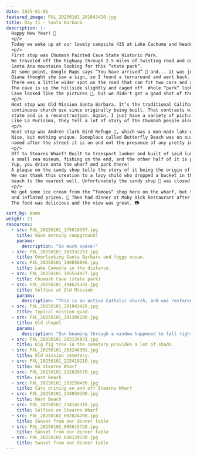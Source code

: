 ```yaml
---
date: 2025-01-01
featured_image: PXL_20250101_201043420.jpg
title: Day 21 - Santa Barbara
description: |-
  Happy New Year! 🥳
  <p/>
  Today we woke up at our lovely campsite 435 at Lake Cachuma and headed out to explore Santa Barbara.
  <p/>
  First stop was Chumash Painted Cave State Historic Park. 
  We traveled off the highway through 2.5 miles of twisting road and oak woodland 🌳 that reminded us of home in the 
  Santa Ana mountains looking for this “state park”. 
  At some point, Google Maps says “You have arrived” 📌 and... it was just a bit of single-land road!
  Diana thought she saw a sign, so I found a turnaround and went back. 
  There was a little wider spot on the road that can fit two cars and a sign for the painted cave. 
  The cave is up the hillside slightly and caged off. Whole “park” looked like about 1000 square feet of hillside next to the road. 😆
  Cave looked like the pictures 📸, but we didn't get a good shot of the actual cave art.
  <p/>
  Next stop was Old Mission Santa Barbara. It’s the traditional California mission, unique in that it has been in 
  continuous church use since originally being built. That contrasts with La Purisima yesterday that is operated by the 
  state and is a reconstruction. Again, I just have a variety of pictures here - see Diana sometime for the full collection!
  Like La Purisima, they tell a lot of story of the Chumash people along with the mission.
  <p/>
  Next stop was Andree Clark Bird Refuge 🦆, which was a man-made lake with a trail and native plants. 
  Nice, but nothing unique. Someplace called Butterfly Beach was on our list, but a little digging turned up that it is
  named after the street it is on and not the presence of any pretty insects - so we skipped it.
  <p/>
  Off to Stearns Wharf! Built to transport lumber and built of said lumber, is is now some small shops, restaurants, 
  a small sea museum, fishing on the end, and the other half of it is parking lot 🅿️🚘! 
  Yup, you drive onto the wharf and park there! 
  A plaque on the candy shop tells the story of it being the origin of salt-water taffy. 
  We can thank this creation to a lazy child who dropped a bucket in the ocean for water when she was told to go up the
  beach to the nearest well. Unfortunately the candy shop 🍬 was closed for the holiday.
  <p/>
  We got some ice cream from the “famous” shop here on the wharf, but the only thing special about it is the location 
  and inflated prices. 🤷 Then had dinner at Moby Dick Restaurant after asking for a sunset table for two.
  The food was delicious and the view was great. 📷

sort_by: Name
weight: 21
resources:
  - src: PXL_20250101_175018307.jpg
    title: Good morning campground!
    params:
      description: "So much space!"
  - src: PXL_20250101_183332253.jpg
    title: Overlooking Santa Barbara and foggy ocean.
  - src: PXL_20250101_190856896.jpg
    title: Lake Camucha in the distance.
  - src: PXL_20250101_185554477.jpg
    title: Chumash Cave (state park)
  - src: PXL_20250101_194625381.jpg
    title: Selfies at Old Mission
    params:
      description: "This is an active Catholic church, and was restored after heavy earthquake damage about 100 years ago."
  - src: PXL_20250101_201043420.jpg
    title: Typical mission quad.
  - src: PXL_20250101_201306200.jpg
    title: Old chapel
    params:
      description: "Sun beaming through a window happened to fall right on Diana."
  - src: PXL_20250101_203134931.jpg
    title: Big fig tree in the cemetery provides a lot of shade.
  - src: PXL_20250101_203246301.jpg
    title: Old mission cemetery.
  - src: PXL_20250101_225418210.jpg
    title: On Stearns Wharf
  - src: PXL_20250101_232820578.jpg
    title: East Beach
  - src: PXL_20250101_233250436.jpg
    title: Cars driving on and off Stearns Wharf
  - src: PXL_20250101_234059100.jpg
    title: West Beach
  - src: PXL_20250101_234145318.jpg
    title: Selfies on Stearns Wharf
  - src: PXL_20250102_002824208.jpg
    title: Sunset from our dinner table
  - src: PXL_20250102_005615720.jpg
    title: Sunset from our dinner table
  - src: PXL_20250102_010129130.jpg
    title: Sunset from our dinner table
---
```

